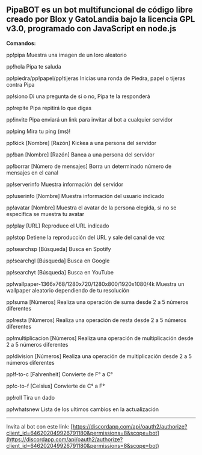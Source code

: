 **PipaBOT es un bot multifuncional de código libre creado por Blox y GatoLandia bajo la licencia GPL v3.0, programado con JavaScript en node.js**
------------------------------------------------
**Comandos:**

pp!pipa
Muestra una imagen de un loro aleatorio

pp!hola
Pipa te saluda

pp!piedra/pp!papel/pp!tijeras
Inicias una ronda de Piedra, papel o tijeras contra Pipa

pp!siono
Di una pregunta de si o no, Pipa te la responderá

pp!repite
Pipa repitirá lo que digas

pp!invite
Pipa enviará un link para invitar al bot a cualquier servidor

pp!ping
Mira tu ping (ms)!

pp!kick [Nombre] [Razón]
Kickea a una persona del servidor

pp!ban [Nombre] [Razón]
Banea a una persona del servidor

pp!borrar [Número de mensajes]
Borra un determinado número de mensajes en el canal

pp!serverinfo
Muestra información del servidor

pp!userinfo [Nombre]
Muestra información del usuario indicado

pp!avatar [Nombre]
Muestra el avatar de la persona elegida, si no se especifica se muestra tu avatar

pp!play [URL]
Reproduce el URL indicado

pp!stop
Detiene la reproducción del URL y sale del canal de voz

pp!searchsp [Búsqueda]
Busca en Spotify

pp!searchgl [Búsqueda]
Busca en Google

pp!searchyt [Búsqueda]
Busca en YouTube

pp!wallpaper-1366x768/1280x720/1280x800/1920x1080/4k
Muestra un wallpaper aleatorio dependiendo de tu resolución

pp!suma [Números]
Realiza una operación de suma desde 2 a 5 números diferentes

pp!resta [Números]
Realiza una operación de resta desde 2 a 5 números diferentes

pp!multiplicacion [Números]
Realiza una operación de multiplicación desde 2 a 5 números diferentes

pp!division [Números]
Realiza una operación de multiplicación desde 2 a 5 números diferentes

pp!f-to-c [Fahrenheit]
Convierte de F° a C°

pp!c-to-f [Celsius]
Convierte de C° a F°

pp!roll
Tira un dado

pp!whatsnew
Lista de los ultimos cambios en la actualización

------------------------------------------------

Invita al bot con este link: [https://discordapp.com/api/oauth2/authorize?client_id=646202049926791180&permissions=8&scope=bot](https://discordapp.com/api/oauth2/authorize?client_id=646202049926791180&permissions=8&scope=bot)
